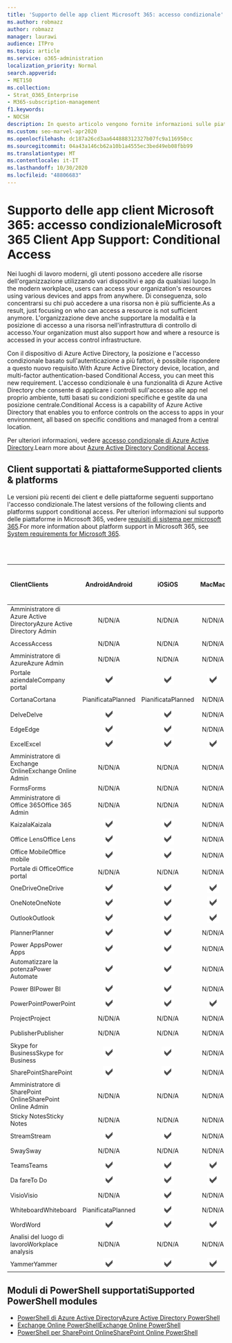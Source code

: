 ```yaml
---
title: 'Supporto delle app client Microsoft 365: accesso condizionale'
ms.author: robmazz
author: robmazz
manager: laurawi
audience: ITPro
ms.topic: article
ms.service: o365-administration
localization_priority: Normal
search.appverid:
- MET150
ms.collection:
- Strat_O365_Enterprise
- M365-subscription-management
f1.keywords:
- NOCSH
description: In questo articolo vengono fornite informazioni sulle piattaforme, i client e i moduli di PowerShell che supportano l'accesso condizionale per Microsoft 365.
ms.custom: seo-marvel-apr2020
ms.openlocfilehash: dc187a26cd3aa644888312327b07fc9a116950cc
ms.sourcegitcommit: 04a43a146cb62a10b1a4555ec3bed49eb08fbb99
ms.translationtype: MT
ms.contentlocale: it-IT
ms.lasthandoff: 10/30/2020
ms.locfileid: "48806683"
---
```

# <a name="microsoft-365-client-app-support-conditional-access"></a><span data-ttu-id="adb1e-103">Supporto delle app client Microsoft 365: accesso condizionale</span><span class="sxs-lookup"><span data-stu-id="adb1e-103">Microsoft 365 Client App Support: Conditional Access</span></span>

<span data-ttu-id="adb1e-104">Nei luoghi di lavoro moderni, gli utenti possono accedere alle risorse dell'organizzazione utilizzando vari dispositivi e app da qualsiasi luogo.</span><span class="sxs-lookup"><span data-stu-id="adb1e-104">In the modern workplace, users can access your organization's resources using various devices and apps from anywhere.</span></span> <span data-ttu-id="adb1e-105">Di conseguenza, solo concentrarsi su chi può accedere a una risorsa non è più sufficiente.</span><span class="sxs-lookup"><span data-stu-id="adb1e-105">As a result, just focusing on who can access a resource is not sufficient anymore.</span></span> <span data-ttu-id="adb1e-106">L'organizzazione deve anche supportare la modalità e la posizione di accesso a una risorsa nell'infrastruttura di controllo di accesso.</span><span class="sxs-lookup"><span data-stu-id="adb1e-106">Your organization must also support how and where a resource is accessed in your access control infrastructure.</span></span>

<span data-ttu-id="adb1e-107">Con il dispositivo di Azure Active Directory, la posizione e l'accesso condizionale basato sull'autenticazione a più fattori, è possibile rispondere a questo nuovo requisito.</span><span class="sxs-lookup"><span data-stu-id="adb1e-107">With Azure Active Directory device, location, and multi-factor authentication-based Conditional Access, you can meet this new requirement.</span></span> <span data-ttu-id="adb1e-108">L'accesso condizionale è una funzionalità di Azure Active Directory che consente di applicare i controlli sull'accesso alle app nel proprio ambiente, tutti basati su condizioni specifiche e gestite da una posizione centrale.</span><span class="sxs-lookup"><span data-stu-id="adb1e-108">Conditional Access is a capability of Azure Active Directory that enables you to enforce controls on the access to apps in your environment, all based on specific conditions and managed from a central location.</span></span>

<span data-ttu-id="adb1e-109">Per ulteriori informazioni, vedere [accesso condizionale di Azure Active Directory](https://docs.microsoft.com/azure/active-directory/conditional-access/).</span><span class="sxs-lookup"><span data-stu-id="adb1e-109">Learn more about [Azure Active Directory Conditional Access](https://docs.microsoft.com/azure/active-directory/conditional-access/).</span></span>

## <a name="supported-clients--platforms"></a><span data-ttu-id="adb1e-110">Client supportati & piattaforme</span><span class="sxs-lookup"><span data-stu-id="adb1e-110">Supported clients & platforms</span></span>

<span data-ttu-id="adb1e-111">Le versioni più recenti dei client e delle piattaforme seguenti supportano l'accesso condizionale.</span><span class="sxs-lookup"><span data-stu-id="adb1e-111">The latest versions of the following clients and platforms support conditional access.</span></span> <span data-ttu-id="adb1e-112">Per ulteriori informazioni sul supporto delle piattaforme in Microsoft 365, vedere [requisiti di sistema per microsoft 365](https://www.microsoft.com/microsoft-365/microsoft-365-and-office-resources).</span><span class="sxs-lookup"><span data-stu-id="adb1e-112">For more information about platform support in Microsoft 365, see [System requirements for Microsoft 365](https://www.microsoft.com/microsoft-365/microsoft-365-and-office-resources).</span></span>

<br>
<br>

| <span data-ttu-id="adb1e-113">Client</span><span class="sxs-lookup"><span data-stu-id="adb1e-113">Clients</span></span> | <span data-ttu-id="adb1e-114">Android</span><span class="sxs-lookup"><span data-stu-id="adb1e-114">Android</span></span> | <span data-ttu-id="adb1e-115">iOS</span><span class="sxs-lookup"><span data-stu-id="adb1e-115">iOS</span></span> | <span data-ttu-id="adb1e-116">Mac</span><span class="sxs-lookup"><span data-stu-id="adb1e-116">Mac</span></span>| <span data-ttu-id="adb1e-117">Windows 10</span><span class="sxs-lookup"><span data-stu-id="adb1e-117">Windows 10</span></span> <br> <span data-ttu-id="adb1e-118">App moderne</span><span class="sxs-lookup"><span data-stu-id="adb1e-118">Modern Apps</span></span>| <span data-ttu-id="adb1e-119">Windows 10</span><span class="sxs-lookup"><span data-stu-id="adb1e-119">Windows 10</span></span> <br> <span data-ttu-id="adb1e-120">Desktop</span><span class="sxs-lookup"><span data-stu-id="adb1e-120">Desktop</span></span> |
|:---|:---:|:---:|:---:|:---:|:---:|
| <span data-ttu-id="adb1e-121">Amministratore di Azure Active Directory</span><span class="sxs-lookup"><span data-stu-id="adb1e-121">Azure Active Directory Admin</span></span> | <span data-ttu-id="adb1e-122">N/D</span><span class="sxs-lookup"><span data-stu-id="adb1e-122">N/A</span></span> | <span data-ttu-id="adb1e-123">N/D</span><span class="sxs-lookup"><span data-stu-id="adb1e-123">N/A</span></span> | <span data-ttu-id="adb1e-124">N/D</span><span class="sxs-lookup"><span data-stu-id="adb1e-124">N/A</span></span> | <span data-ttu-id="adb1e-125">N/D</span><span class="sxs-lookup"><span data-stu-id="adb1e-125">N/A</span></span> | ![Supportato](../media/check-mark.png) |
| <span data-ttu-id="adb1e-127">Access</span><span class="sxs-lookup"><span data-stu-id="adb1e-127">Access</span></span> | <span data-ttu-id="adb1e-128">N/D</span><span class="sxs-lookup"><span data-stu-id="adb1e-128">N/A</span></span> | <span data-ttu-id="adb1e-129">N/D</span><span class="sxs-lookup"><span data-stu-id="adb1e-129">N/A</span></span> | <span data-ttu-id="adb1e-130">N/D</span><span class="sxs-lookup"><span data-stu-id="adb1e-130">N/A</span></span> | <span data-ttu-id="adb1e-131">N/D</span><span class="sxs-lookup"><span data-stu-id="adb1e-131">N/A</span></span> | ![Supportato](../media/check-mark.png) |
| <span data-ttu-id="adb1e-133">Amministratore di Azure</span><span class="sxs-lookup"><span data-stu-id="adb1e-133">Azure Admin</span></span> | <span data-ttu-id="adb1e-134">N/D</span><span class="sxs-lookup"><span data-stu-id="adb1e-134">N/A</span></span> | <span data-ttu-id="adb1e-135">N/D</span><span class="sxs-lookup"><span data-stu-id="adb1e-135">N/A</span></span> | <span data-ttu-id="adb1e-136">N/D</span><span class="sxs-lookup"><span data-stu-id="adb1e-136">N/A</span></span> | <span data-ttu-id="adb1e-137">N/D</span><span class="sxs-lookup"><span data-stu-id="adb1e-137">N/A</span></span> | <span data-ttu-id="adb1e-138">N/D</span><span class="sxs-lookup"><span data-stu-id="adb1e-138">N/A</span></span> |
| <span data-ttu-id="adb1e-139">Portale aziendale</span><span class="sxs-lookup"><span data-stu-id="adb1e-139">Company portal</span></span> | ![Supportato](../media/check-mark.png) | ![Supportato](../media/check-mark.png) | ![Supportato](../media/check-mark.png) | ![Supportato](../media/check-mark.png) | <span data-ttu-id="adb1e-144">N/D</span><span class="sxs-lookup"><span data-stu-id="adb1e-144">N/A</span></span> |
| <span data-ttu-id="adb1e-145">Cortana</span><span class="sxs-lookup"><span data-stu-id="adb1e-145">Cortana</span></span> | <span data-ttu-id="adb1e-146">Pianificata</span><span class="sxs-lookup"><span data-stu-id="adb1e-146">Planned</span></span> | <span data-ttu-id="adb1e-147">Pianificata</span><span class="sxs-lookup"><span data-stu-id="adb1e-147">Planned</span></span> | <span data-ttu-id="adb1e-148">N/D</span><span class="sxs-lookup"><span data-stu-id="adb1e-148">N/A</span></span> | ![Supportato](../media/check-mark.png) | <span data-ttu-id="adb1e-150">N/D</span><span class="sxs-lookup"><span data-stu-id="adb1e-150">N/A</span></span> |
| <span data-ttu-id="adb1e-151">Delve</span><span class="sxs-lookup"><span data-stu-id="adb1e-151">Delve</span></span> | ![Supportato](../media/check-mark.png) | ![Supportato](../media/check-mark.png) | <span data-ttu-id="adb1e-154">N/D</span><span class="sxs-lookup"><span data-stu-id="adb1e-154">N/A</span></span> | <span data-ttu-id="adb1e-155">N/D</span><span class="sxs-lookup"><span data-stu-id="adb1e-155">N/A</span></span> | <span data-ttu-id="adb1e-156">N/D</span><span class="sxs-lookup"><span data-stu-id="adb1e-156">N/A</span></span> |
| <span data-ttu-id="adb1e-157">Edge</span><span class="sxs-lookup"><span data-stu-id="adb1e-157">Edge</span></span> | ![Supportato](../media/check-mark.png) | ![Supportato](../media/check-mark.png) | <span data-ttu-id="adb1e-160">N/D</span><span class="sxs-lookup"><span data-stu-id="adb1e-160">N/A</span></span> | <span data-ttu-id="adb1e-161">N/D</span><span class="sxs-lookup"><span data-stu-id="adb1e-161">N/A</span></span> | ![Supportato](../media/check-mark.png) |
| <span data-ttu-id="adb1e-163">Excel</span><span class="sxs-lookup"><span data-stu-id="adb1e-163">Excel</span></span> | ![Supportato](../media/check-mark.png) | ![Supportato](../media/check-mark.png) | ![Supportato](../media/check-mark.png) | ![Supportato](../media/check-mark.png) | ![Supportato](../media/check-mark.png) |
| <span data-ttu-id="adb1e-169">Amministratore di Exchange Online</span><span class="sxs-lookup"><span data-stu-id="adb1e-169">Exchange Online Admin</span></span> | <span data-ttu-id="adb1e-170">N/D</span><span class="sxs-lookup"><span data-stu-id="adb1e-170">N/A</span></span> | <span data-ttu-id="adb1e-171">N/D</span><span class="sxs-lookup"><span data-stu-id="adb1e-171">N/A</span></span> | <span data-ttu-id="adb1e-172">N/D</span><span class="sxs-lookup"><span data-stu-id="adb1e-172">N/A</span></span> | <span data-ttu-id="adb1e-173">N/D</span><span class="sxs-lookup"><span data-stu-id="adb1e-173">N/A</span></span> | ![Supportato](../media/check-mark.png) |
| <span data-ttu-id="adb1e-175">Forms</span><span class="sxs-lookup"><span data-stu-id="adb1e-175">Forms</span></span> | <span data-ttu-id="adb1e-176">N/D</span><span class="sxs-lookup"><span data-stu-id="adb1e-176">N/A</span></span> | <span data-ttu-id="adb1e-177">N/D</span><span class="sxs-lookup"><span data-stu-id="adb1e-177">N/A</span></span> | <span data-ttu-id="adb1e-178">N/D</span><span class="sxs-lookup"><span data-stu-id="adb1e-178">N/A</span></span> | <span data-ttu-id="adb1e-179">N/D</span><span class="sxs-lookup"><span data-stu-id="adb1e-179">N/A</span></span> | <span data-ttu-id="adb1e-180">N/D</span><span class="sxs-lookup"><span data-stu-id="adb1e-180">N/A</span></span> |
| <span data-ttu-id="adb1e-181">Amministratore di Office 365</span><span class="sxs-lookup"><span data-stu-id="adb1e-181">Office 365 Admin</span></span> | <span data-ttu-id="adb1e-182">N/D</span><span class="sxs-lookup"><span data-stu-id="adb1e-182">N/A</span></span> | <span data-ttu-id="adb1e-183">N/D</span><span class="sxs-lookup"><span data-stu-id="adb1e-183">N/A</span></span> | <span data-ttu-id="adb1e-184">N/D</span><span class="sxs-lookup"><span data-stu-id="adb1e-184">N/A</span></span> | <span data-ttu-id="adb1e-185">N/D</span><span class="sxs-lookup"><span data-stu-id="adb1e-185">N/A</span></span> | ![Supportato](../media/check-mark.png) |  |
| <span data-ttu-id="adb1e-187">Kaizala</span><span class="sxs-lookup"><span data-stu-id="adb1e-187">Kaizala</span></span> | ![Supportato](../media/check-mark.png) | ![Supportato](../media/check-mark.png) | <span data-ttu-id="adb1e-190">N/D</span><span class="sxs-lookup"><span data-stu-id="adb1e-190">N/A</span></span> | <span data-ttu-id="adb1e-191">N/D</span><span class="sxs-lookup"><span data-stu-id="adb1e-191">N/A</span></span> | <span data-ttu-id="adb1e-192">N/D</span><span class="sxs-lookup"><span data-stu-id="adb1e-192">N/A</span></span> |
| <span data-ttu-id="adb1e-193">Office Lens</span><span class="sxs-lookup"><span data-stu-id="adb1e-193">Office Lens</span></span>| ![Supportato](../media/check-mark.png) | ![Supportato](../media/check-mark.png) | <span data-ttu-id="adb1e-196">N/D</span><span class="sxs-lookup"><span data-stu-id="adb1e-196">N/A</span></span> | ![Supportato](../media/check-mark.png) | <span data-ttu-id="adb1e-198">N/D</span><span class="sxs-lookup"><span data-stu-id="adb1e-198">N/A</span></span> |
| <span data-ttu-id="adb1e-199">Office Mobile</span><span class="sxs-lookup"><span data-stu-id="adb1e-199">Office mobile</span></span> | ![Supportato](../media/check-mark.png) | ![Supportato](../media/check-mark.png) | <span data-ttu-id="adb1e-202">N/D</span><span class="sxs-lookup"><span data-stu-id="adb1e-202">N/A</span></span> | <span data-ttu-id="adb1e-203">N/D</span><span class="sxs-lookup"><span data-stu-id="adb1e-203">N/A</span></span> | <span data-ttu-id="adb1e-204">N/D</span><span class="sxs-lookup"><span data-stu-id="adb1e-204">N/A</span></span> |
| <span data-ttu-id="adb1e-205">Portale di Office</span><span class="sxs-lookup"><span data-stu-id="adb1e-205">Office portal</span></span> | <span data-ttu-id="adb1e-206">N/D</span><span class="sxs-lookup"><span data-stu-id="adb1e-206">N/A</span></span> | <span data-ttu-id="adb1e-207">N/D</span><span class="sxs-lookup"><span data-stu-id="adb1e-207">N/A</span></span> | <span data-ttu-id="adb1e-208">N/D</span><span class="sxs-lookup"><span data-stu-id="adb1e-208">N/A</span></span> | ![Supportato](../media/check-mark.png) | <span data-ttu-id="adb1e-210">N/D</span><span class="sxs-lookup"><span data-stu-id="adb1e-210">N/A</span></span> |
| <span data-ttu-id="adb1e-211">OneDrive</span><span class="sxs-lookup"><span data-stu-id="adb1e-211">OneDrive</span></span> | ![Supportato](../media/check-mark.png) | ![Supportato](../media/check-mark.png) | ![Supportato](../media/check-mark.png) | ![Supportato](../media/check-mark.png) | ![Supportato](../media/check-mark.png) |
| <span data-ttu-id="adb1e-217">OneNote</span><span class="sxs-lookup"><span data-stu-id="adb1e-217">OneNote</span></span> | ![Supportato](../media/check-mark.png) | ![Supportato](../media/check-mark.png) | ![Supportato](../media/check-mark.png) | ![Supportato](../media/check-mark.png) | ![Supportato](../media/check-mark.png) |
| <span data-ttu-id="adb1e-223">Outlook</span><span class="sxs-lookup"><span data-stu-id="adb1e-223">Outlook</span></span> | ![Supportato](../media/check-mark.png) | ![Supportato](../media/check-mark.png) | ![Supportato](../media/check-mark.png) | ![Supportato](../media/check-mark.png) | ![Supportato](../media/check-mark.png) |
| <span data-ttu-id="adb1e-229">Planner</span><span class="sxs-lookup"><span data-stu-id="adb1e-229">Planner</span></span> | ![Supportato](../media/check-mark.png) | ![Supportato](../media/check-mark.png) | <span data-ttu-id="adb1e-232">N/D</span><span class="sxs-lookup"><span data-stu-id="adb1e-232">N/A</span></span> | <span data-ttu-id="adb1e-233">N/D</span><span class="sxs-lookup"><span data-stu-id="adb1e-233">N/A</span></span> | <span data-ttu-id="adb1e-234">N/D</span><span class="sxs-lookup"><span data-stu-id="adb1e-234">N/A</span></span> |
| <span data-ttu-id="adb1e-235">Power Apps</span><span class="sxs-lookup"><span data-stu-id="adb1e-235">Power Apps</span></span> | ![Supportato](../media/check-mark.png) | ![Supportato](../media/check-mark.png) | <span data-ttu-id="adb1e-238">N/D</span><span class="sxs-lookup"><span data-stu-id="adb1e-238">N/A</span></span> | <span data-ttu-id="adb1e-239">Pianificata</span><span class="sxs-lookup"><span data-stu-id="adb1e-239">Planned</span></span> | <span data-ttu-id="adb1e-240">N/D</span><span class="sxs-lookup"><span data-stu-id="adb1e-240">N/A</span></span> |
| <span data-ttu-id="adb1e-241">Automatizzare la potenza</span><span class="sxs-lookup"><span data-stu-id="adb1e-241">Power Automate</span></span> | ![Supportato](../media/check-mark.png) | ![Supportato](../media/check-mark.png) | <span data-ttu-id="adb1e-244">N/D</span><span class="sxs-lookup"><span data-stu-id="adb1e-244">N/A</span></span> | <span data-ttu-id="adb1e-245">N/D</span><span class="sxs-lookup"><span data-stu-id="adb1e-245">N/A</span></span> | <span data-ttu-id="adb1e-246">N/D</span><span class="sxs-lookup"><span data-stu-id="adb1e-246">N/A</span></span> |
| <span data-ttu-id="adb1e-247">Power BI</span><span class="sxs-lookup"><span data-stu-id="adb1e-247">Power BI</span></span> | ![Supportato](../media/check-mark.png) | ![Supportato](../media/check-mark.png) | <span data-ttu-id="adb1e-250">N/D</span><span class="sxs-lookup"><span data-stu-id="adb1e-250">N/A</span></span> | ![Supportato](../media/check-mark.png) | ![Supportato](../media/check-mark.png) |
| <span data-ttu-id="adb1e-253">PowerPoint</span><span class="sxs-lookup"><span data-stu-id="adb1e-253">PowerPoint</span></span> | ![Supportato](../media/check-mark.png) | ![Supportato](../media/check-mark.png) | ![Supportato](../media/check-mark.png) | ![Supportato](../media/check-mark.png) | ![Supportato](../media/check-mark.png) |
| <span data-ttu-id="adb1e-259">Project</span><span class="sxs-lookup"><span data-stu-id="adb1e-259">Project</span></span> | <span data-ttu-id="adb1e-260">N/D</span><span class="sxs-lookup"><span data-stu-id="adb1e-260">N/A</span></span> | <span data-ttu-id="adb1e-261">N/D</span><span class="sxs-lookup"><span data-stu-id="adb1e-261">N/A</span></span> | <span data-ttu-id="adb1e-262">N/D</span><span class="sxs-lookup"><span data-stu-id="adb1e-262">N/A</span></span> | <span data-ttu-id="adb1e-263">N/D</span><span class="sxs-lookup"><span data-stu-id="adb1e-263">N/A</span></span> | ![Supportato](../media/check-mark.png) |
| <span data-ttu-id="adb1e-265">Publisher</span><span class="sxs-lookup"><span data-stu-id="adb1e-265">Publisher</span></span> | <span data-ttu-id="adb1e-266">N/D</span><span class="sxs-lookup"><span data-stu-id="adb1e-266">N/A</span></span> | <span data-ttu-id="adb1e-267">N/D</span><span class="sxs-lookup"><span data-stu-id="adb1e-267">N/A</span></span> | <span data-ttu-id="adb1e-268">N/D</span><span class="sxs-lookup"><span data-stu-id="adb1e-268">N/A</span></span> | <span data-ttu-id="adb1e-269">N/D</span><span class="sxs-lookup"><span data-stu-id="adb1e-269">N/A</span></span> | ![Supportato](../media/check-mark.png) |
| <span data-ttu-id="adb1e-271">Skype for Business</span><span class="sxs-lookup"><span data-stu-id="adb1e-271">Skype for Business</span></span> | ![Supportato](../media/check-mark.png) | ![Supportato](../media/check-mark.png) | <span data-ttu-id="adb1e-274">N/D</span><span class="sxs-lookup"><span data-stu-id="adb1e-274">N/A</span></span> | <span data-ttu-id="adb1e-275">N/D</span><span class="sxs-lookup"><span data-stu-id="adb1e-275">N/A</span></span> | <span data-ttu-id="adb1e-276">N/D</span><span class="sxs-lookup"><span data-stu-id="adb1e-276">N/A</span></span> ||
| <span data-ttu-id="adb1e-277">SharePoint</span><span class="sxs-lookup"><span data-stu-id="adb1e-277">SharePoint</span></span> | ![Supportato](../media/check-mark.png) | ![Supportato](../media/check-mark.png) | <span data-ttu-id="adb1e-280">N/D</span><span class="sxs-lookup"><span data-stu-id="adb1e-280">N/A</span></span> | <span data-ttu-id="adb1e-281">N/D</span><span class="sxs-lookup"><span data-stu-id="adb1e-281">N/A</span></span> | <span data-ttu-id="adb1e-282">N/D</span><span class="sxs-lookup"><span data-stu-id="adb1e-282">N/A</span></span> |
| <span data-ttu-id="adb1e-283">Amministratore di SharePoint Online</span><span class="sxs-lookup"><span data-stu-id="adb1e-283">SharePoint Online Admin</span></span> | <span data-ttu-id="adb1e-284">N/D</span><span class="sxs-lookup"><span data-stu-id="adb1e-284">N/A</span></span> | <span data-ttu-id="adb1e-285">N/D</span><span class="sxs-lookup"><span data-stu-id="adb1e-285">N/A</span></span> | <span data-ttu-id="adb1e-286">N/D</span><span class="sxs-lookup"><span data-stu-id="adb1e-286">N/A</span></span> | <span data-ttu-id="adb1e-287">N/D</span><span class="sxs-lookup"><span data-stu-id="adb1e-287">N/A</span></span> | ![Supportato](../media/check-mark.png) |
| <span data-ttu-id="adb1e-289">Sticky Notes</span><span class="sxs-lookup"><span data-stu-id="adb1e-289">Sticky Notes</span></span> | <span data-ttu-id="adb1e-290">N/D</span><span class="sxs-lookup"><span data-stu-id="adb1e-290">N/A</span></span> | <span data-ttu-id="adb1e-291">N/D</span><span class="sxs-lookup"><span data-stu-id="adb1e-291">N/A</span></span> | <span data-ttu-id="adb1e-292">N/D</span><span class="sxs-lookup"><span data-stu-id="adb1e-292">N/A</span></span> | ![Supportato](../media/check-mark.png) | <span data-ttu-id="adb1e-294">N/D</span><span class="sxs-lookup"><span data-stu-id="adb1e-294">N/A</span></span> |
| <span data-ttu-id="adb1e-295">Stream</span><span class="sxs-lookup"><span data-stu-id="adb1e-295">Stream</span></span> | ![Supportato](../media/check-mark.png) | ![Supportato](../media/check-mark.png) | <span data-ttu-id="adb1e-298">N/D</span><span class="sxs-lookup"><span data-stu-id="adb1e-298">N/A</span></span> | <span data-ttu-id="adb1e-299">N/D</span><span class="sxs-lookup"><span data-stu-id="adb1e-299">N/A</span></span> | <span data-ttu-id="adb1e-300">N/D</span><span class="sxs-lookup"><span data-stu-id="adb1e-300">N/A</span></span> |
| <span data-ttu-id="adb1e-301">Sway</span><span class="sxs-lookup"><span data-stu-id="adb1e-301">Sway</span></span> | <span data-ttu-id="adb1e-302">N/D</span><span class="sxs-lookup"><span data-stu-id="adb1e-302">N/A</span></span> | <span data-ttu-id="adb1e-303">N/D</span><span class="sxs-lookup"><span data-stu-id="adb1e-303">N/A</span></span> | <span data-ttu-id="adb1e-304">N/D</span><span class="sxs-lookup"><span data-stu-id="adb1e-304">N/A</span></span> | ![Supportato](../media/check-mark.png) | <span data-ttu-id="adb1e-306">N/D</span><span class="sxs-lookup"><span data-stu-id="adb1e-306">N/A</span></span> |
| <span data-ttu-id="adb1e-307">Teams</span><span class="sxs-lookup"><span data-stu-id="adb1e-307">Teams</span></span> | ![Supportato](../media/check-mark.png) | ![Supportato](../media/check-mark.png) | ![Supportato](../media/check-mark.png) | <span data-ttu-id="adb1e-311">N/D</span><span class="sxs-lookup"><span data-stu-id="adb1e-311">N/A</span></span> | ![Supportato](../media/check-mark.png) |
| <span data-ttu-id="adb1e-313">Da fare</span><span class="sxs-lookup"><span data-stu-id="adb1e-313">To Do</span></span> | ![Supportato](../media/check-mark.png) | ![Supportato](../media/check-mark.png) | ![Supportato](../media/check-mark.png) | ![Supportato](../media/check-mark.png) | <span data-ttu-id="adb1e-318">N/D</span><span class="sxs-lookup"><span data-stu-id="adb1e-318">N/A</span></span> |
| <span data-ttu-id="adb1e-319">Visio</span><span class="sxs-lookup"><span data-stu-id="adb1e-319">Visio</span></span> | <span data-ttu-id="adb1e-320">N/D</span><span class="sxs-lookup"><span data-stu-id="adb1e-320">N/A</span></span> | ![Supportato](../media/check-mark.png) | <span data-ttu-id="adb1e-322">N/D</span><span class="sxs-lookup"><span data-stu-id="adb1e-322">N/A</span></span> | <span data-ttu-id="adb1e-323">N/D</span><span class="sxs-lookup"><span data-stu-id="adb1e-323">N/A</span></span> | ![Supportato](../media/check-mark.png) |
| <span data-ttu-id="adb1e-325">Whiteboard</span><span class="sxs-lookup"><span data-stu-id="adb1e-325">Whiteboard</span></span> | <span data-ttu-id="adb1e-326">Pianificata</span><span class="sxs-lookup"><span data-stu-id="adb1e-326">Planned</span></span> | ![Supportato](../media/check-mark.png) | <span data-ttu-id="adb1e-328">N/D</span><span class="sxs-lookup"><span data-stu-id="adb1e-328">N/A</span></span> | ![Supportato](../media/check-mark.png) | <span data-ttu-id="adb1e-330">N/D</span><span class="sxs-lookup"><span data-stu-id="adb1e-330">N/A</span></span> |
| <span data-ttu-id="adb1e-331">Word</span><span class="sxs-lookup"><span data-stu-id="adb1e-331">Word</span></span> | ![Supportato](../media/check-mark.png) | ![Supportato](../media/check-mark.png) | ![Supportato](../media/check-mark.png) | ![Supportato](../media/check-mark.png) | ![Supportato](../media/check-mark.png) |
| <span data-ttu-id="adb1e-337">Analisi del luogo di lavoro</span><span class="sxs-lookup"><span data-stu-id="adb1e-337">Workplace analysis</span></span> | <span data-ttu-id="adb1e-338">N/D</span><span class="sxs-lookup"><span data-stu-id="adb1e-338">N/A</span></span> | <span data-ttu-id="adb1e-339">N/D</span><span class="sxs-lookup"><span data-stu-id="adb1e-339">N/A</span></span> | <span data-ttu-id="adb1e-340">N/D</span><span class="sxs-lookup"><span data-stu-id="adb1e-340">N/A</span></span> | <span data-ttu-id="adb1e-341">N/D</span><span class="sxs-lookup"><span data-stu-id="adb1e-341">N/A</span></span> | <span data-ttu-id="adb1e-342">N/D</span><span class="sxs-lookup"><span data-stu-id="adb1e-342">N/A</span></span> |
| <span data-ttu-id="adb1e-343">Yammer</span><span class="sxs-lookup"><span data-stu-id="adb1e-343">Yammer</span></span> | ![Supportato](../media/check-mark.png) | ![Supportato](../media/check-mark.png) | ![Supportato](../media/check-mark.png) | <span data-ttu-id="adb1e-347">N/D</span><span class="sxs-lookup"><span data-stu-id="adb1e-347">N/A</span></span> | ![Supportato](../media/check-mark.png) |

## <a name="supported-powershell-modules"></a><span data-ttu-id="adb1e-349">Moduli di PowerShell supportati</span><span class="sxs-lookup"><span data-stu-id="adb1e-349">Supported PowerShell modules</span></span>

- [<span data-ttu-id="adb1e-350">PowerShell di Azure Active Directory</span><span class="sxs-lookup"><span data-stu-id="adb1e-350">Azure Active Directory PowerShell</span></span>](https://docs.microsoft.com/powershell/azure/active-directory/overview?view=azureadps-2.0)
- [<span data-ttu-id="adb1e-351">Exchange Online PowerShell</span><span class="sxs-lookup"><span data-stu-id="adb1e-351">Exchange Online PowerShell</span></span>](https://docs.microsoft.com/powershell/exchange/exchange-online-powershell)
- [<span data-ttu-id="adb1e-352">PowerShell per SharePoint Online</span><span class="sxs-lookup"><span data-stu-id="adb1e-352">SharePoint Online PowerShell</span></span>](https://docs.microsoft.com/powershell/sharepoint/sharepoint-online/connect-sharepoint-online)
